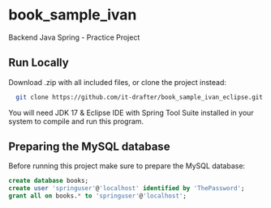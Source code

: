 
# book_sample_ivan
Backend Java Spring - Practice Project

## Run Locally

Download .zip with all included files, or clone the project instead:

```bash
  git clone https://github.com/it-drafter/book_sample_ivan_eclipse.git
```

You will need JDK 17 & Eclipse IDE with Spring Tool Suite installed in your system to compile and run this program.

##  Preparing the MySQL database
Before running this project make sure to prepare the MySQL database:
```sql
create database books;
create user 'springuser'@'localhost' identified by 'ThePassword';
grant all on books.* to 'springuser'@'localhost';